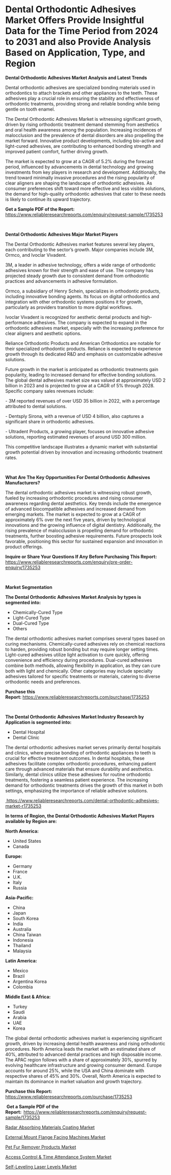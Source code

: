 <p><h1>Dental Orthodontic Adhesives Market Offers Provide Insightful Data for the Time Period from 2024 to 2031 and also Provide Analysis Based on Application, Type, and Region</h1></p><p><strong>Dental Orthodontic Adhesives Market Analysis and Latest Trends</strong></p>
<p><p>Dental orthodontic adhesives are specialized bonding materials used in orthodontics to attach brackets and other appliances to the teeth. These adhesives play a crucial role in ensuring the stability and effectiveness of orthodontic treatments, providing strong and reliable bonding while being gentle on tooth enamel.</p><p>The Dental Orthodontic Adhesives Market is witnessing significant growth, driven by rising orthodontic treatment demand stemming from aesthetics and oral health awareness among the population. Increasing incidences of malocclusion and the prevalence of dental disorders are also propelling the market forward. Innovative product developments, including bio-active and light-cured adhesives, are contributing to enhanced bonding strength and improved patient comfort, further driving growth.</p><p>The market is expected to grow at a CAGR of 5.2% during the forecast period, influenced by advancements in dental technology and growing investments from key players in research and development. Additionally, the trend toward minimally invasive procedures and the rising popularity of clear aligners are shaping the landscape of orthodontic adhesives. As consumer preferences shift toward more effective and less visible solutions, the demand for high-quality orthodontic adhesives that cater to these needs is likely to continue its upward trajectory.</p></p>
<p><strong>Get a Sample PDF of the Report:&nbsp;</strong> <a href="https://www.reliableresearchreports.com/enquiry/request-sample/1735253?utm_campaign=1635&utm_medium=2&utm_source=Github&utm_content=ia&utm_term=13102024&utm_id=dental-orthodontic-adhesives">https://www.reliableresearchreports.com/enquiry/request-sample/1735253</a></p>
<p>&nbsp;</p>
<p><strong>Dental Orthodontic Adhesives Major Market Players</strong></p>
<p><p>The Dental Orthodontic Adhesives market features several key players, each contributing to the sector’s growth. Major companies include 3M, Ormco, and Ivoclar Vivadent. </p><p>3M, a leader in adhesive technology, offers a wide range of orthodontic adhesives known for their strength and ease of use. The company has projected steady growth due to consistent demand from orthodontic practices and advancements in adhesive formulation. </p><p>Ormco, a subsidiary of Henry Schein, specializes in orthodontic products, including innovative bonding agents. Its focus on digital orthodontics and integration with other orthodontic systems positions it for growth, particularly as providers transition to more digital workflows. </p><p>Ivoclar Vivadent is recognized for aesthetic dental products and high-performance adhesives. The company is expected to expand in the orthodontic adhesives market, especially with the increasing preference for clear aligners and aesthetic options. </p><p>Reliance Orthodontic Products and American Orthodontics are notable for their specialized orthodontic products. Reliance is expected to experience growth through its dedicated R&D and emphasis on customizable adhesive solutions. </p><p>Future growth in the market is anticipated as orthodontic treatments gain popularity, leading to increased demand for effective bonding solutions. The global dental adhesives market size was valued at approximately USD 2 billion in 2023 and is projected to grow at a CAGR of 5% through 2028. Specific company sales revenues include:</p><p>- 3M reported revenues of over USD 35 billion in 2022, with a percentage attributed to dental solutions.</p><p>- Dentsply Sirona, with a revenue of USD 4 billion, also captures a significant share in orthodontic adhesives.</p><p>- Ultradent Products, a growing player, focuses on innovative adhesive solutions, reporting estimated revenues of around USD 300 million.</p><p>This competitive landscape illustrates a dynamic market with substantial growth potential driven by innovation and increasing orthodontic treatment rates.</p></p>
<p>&nbsp;</p>
<p><strong>What Are The Key Opportunities For Dental Orthodontic Adhesives Manufacturers?</strong></p>
<p><p>The dental orthodontic adhesives market is witnessing robust growth, fueled by increasing orthodontic procedures and rising consumer awareness regarding dental aesthetics. Key trends include the emergence of advanced biocompatible adhesives and increased demand from emerging markets. The market is expected to grow at a CAGR of approximately 6% over the next five years, driven by technological innovations and the growing influence of digital dentistry. Additionally, the rising prevalence of malocclusion is propelling demand for orthodontic treatments, further boosting adhesive requirements. Future prospects look favorable, positioning this sector for sustained expansion and innovation in product offerings.</p></p>
<p><strong>Inquire or Share Your Questions If Any Before Purchasing This Report:</strong> <a href="https://www.reliableresearchreports.com/enquiry/pre-order-enquiry/1735253?utm_campaign=1635&utm_medium=2&utm_source=Github&utm_content=ia&utm_term=13102024&utm_id=dental-orthodontic-adhesives">https://www.reliableresearchreports.com/enquiry/pre-order-enquiry/1735253</a></p>
<p>&nbsp;</p>
<p><strong>Market Segmentation</strong></p>
<p><strong>The Dental Orthodontic Adhesives Market Analysis by types is segmented into:</strong></p>
<p><ul><li>Chemically-Cured Type</li><li>Light-Cured Type</li><li>Dual-Cured Type</li><li>Others</li></ul></p>
<p><p>The dental orthodontic adhesives market comprises several types based on curing mechanisms. Chemically-cured adhesives rely on chemical reactions to harden, providing robust bonding but may require longer setting times. Light-cured adhesives utilize light activation to cure quickly, offering convenience and efficiency during procedures. Dual-cured adhesives combine both methods, allowing flexibility in application, as they can cure both with light and chemically. Other categories may include specialty adhesives tailored for specific treatments or materials, catering to diverse orthodontic needs and preferences.</p></p>
<p><strong>Purchase this Report:&nbsp;</strong><a href="https://www.reliableresearchreports.com/purchase/1735253?utm_campaign=1635&utm_medium=2&utm_source=Github&utm_content=ia&utm_term=13102024&utm_id=dental-orthodontic-adhesives">https://www.reliableresearchreports.com/purchase/1735253</a></p>
<p>&nbsp;</p>
<p><strong>The Dental Orthodontic Adhesives Market Industry Research by Application is segmented into:</strong></p>
<p><ul><li>Dental Hospital</li><li>Dental Clinic</li></ul></p>
<p><p>The dental orthodontic adhesives market serves primarily dental hospitals and clinics, where precise bonding of orthodontic appliances to teeth is crucial for effective treatment outcomes. In dental hospitals, these adhesives facilitate complex orthodontic procedures, enhancing patient care through advanced materials that ensure durability and aesthetics. Similarly, dental clinics utilize these adhesives for routine orthodontic treatments, fostering a seamless patient experience. The increasing demand for orthodontic treatments drives the growth of this market in both settings, emphasizing the importance of reliable adhesive solutions.</p></p>
<p><a href="https://www.reliableresearchreports.com/dental-orthodontic-adhesives-market-r1735253?utm_campaign=1635&utm_medium=2&utm_source=Github&utm_content=ia&utm_term=13102024&utm_id=dental-orthodontic-adhesives">&nbsp;https://www.reliableresearchreports.com/dental-orthodontic-adhesives-market-r1735253</a></p>
<p><strong>In terms of Region, the Dental Orthodontic Adhesives Market Players available by Region are:</strong></p>
<p>
    <p> <strong> North America: </strong>
        <ul>
            <li>United States</li>
            <li>Canada</li>
        </ul>
        </p> 
    <p> <strong> Europe: </strong>
        <ul>
            <li>Germany</li>
            <li>France</li>
            <li>U.K.</li>
            <li>Italy</li>
            <li>Russia</li>
        </ul>
        </p> 
    <p> <strong> Asia-Pacific: </strong>
        <ul>
            <li>China</li>
            <li>Japan</li>
            <li>South Korea</li>
            <li>India</li>
            <li>Australia</li>
            <li>China Taiwan</li>
            <li>Indonesia</li>
            <li>Thailand</li>
            <li>Malaysia</li>
        </ul>
        </p> 
    <p> <strong> Latin America: </strong>
        <ul>
            <li>Mexico</li>
            <li>Brazil</li>
            <li>Argentina Korea</li>
            <li>Colombia</li>
        </ul>
        </p> 
    <p> <strong> Middle East & Africa: </strong>
        <ul>
            <li>Turkey</li>
            <li>Saudi</li>
            <li>Arabia</li>
            <li>UAE</li>
            <li>Korea</li>
        </ul>
    </p>
    </p>
<p><p>The global dental orthodontic adhesives market is experiencing significant growth, driven by increasing dental health awareness and rising orthodontic procedures. North America leads the market with an estimated share of 40%, attributed to advanced dental practices and high disposable income. The APAC region follows with a share of approximately 30%, spurred by evolving healthcare infrastructure and growing consumer demand. Europe accounts for around 25%, while the USA and China dominate with respective shares of 45% and 30%. Overall, North America is expected to maintain its dominance in market valuation and growth trajectory.</p></p>
<p><strong>Purchase this Report: </strong><a href="https://www.reliableresearchreports.com/purchase/1735253?utm_campaign=1635&utm_medium=2&utm_source=Github&utm_content=ia&utm_term=13102024&utm_id=dental-orthodontic-adhesives">https://www.reliableresearchreports.com/purchase/1735253</a></p>
<p>&nbsp;<strong>Get a Sample PDF of the Report:&nbsp;&nbsp;</strong><a href="https://www.reliableresearchreports.com/enquiry/request-sample/1735253?utm_campaign=1635&utm_medium=2&utm_source=Github&utm_content=ia&utm_term=13102024&utm_id=dental-orthodontic-adhesives">https://www.reliableresearchreports.com/enquiry/request-sample/1735253</a></p>
<p><strong></strong></p>
<p><p><a href="https://www.linkedin.com/pulse/radar-absorbing-materials-coating-market-essentials-key-players-tlrye?utm_campaign=1635&utm_medium=2&utm_source=Github&utm_content=ia&utm_term=13102024&utm_id=dental-orthodontic-adhesives">Radar Absorbing Materials Coating Market</a></p><p><a href="https://www.linkedin.com/pulse/external-mount-flange-facing-machines-market-global-trends-k4rdf?utm_campaign=1635&utm_medium=2&utm_source=Github&utm_content=ia&utm_term=13102024&utm_id=dental-orthodontic-adhesives">External Mount Flange Facing Machines Market</a></p><p><a href="https://www.linkedin.com/pulse/surfing-pet-fur-remover-products-wave-riding-market-currents-kegoe?utm_campaign=1635&utm_medium=2&utm_source=Github&utm_content=ia&utm_term=13102024&utm_id=dental-orthodontic-adhesives">Pet Fur Remover Products Market</a></p><p><a href="https://www.linkedin.com/pulse/access-control-time-attendance-system-market-size-growth-jyyvf?utm_campaign=1635&utm_medium=2&utm_source=Github&utm_content=ia&utm_term=13102024&utm_id=dental-orthodontic-adhesives">Access Control & Time Attendance System Market</a></p><p><a href="https://www.linkedin.com/pulse/what-growth-opportunities-challenges-self-leveling-laser-levels-vscyf?utm_campaign=1635&utm_medium=2&utm_source=Github&utm_content=ia&utm_term=13102024&utm_id=dental-orthodontic-adhesives">Self-Leveling Laser Levels Market</a></p></p>
